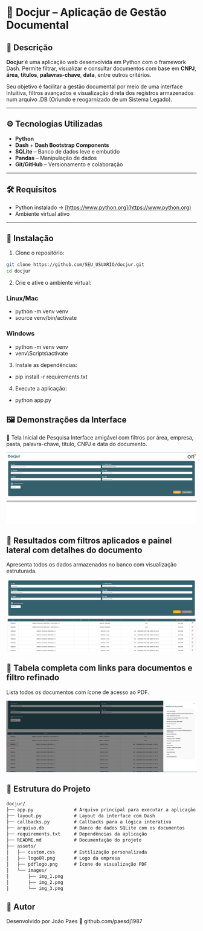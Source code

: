 # 📁 Docjur – Aplicação de Gestão Documental

## 📝 Descrição

**Docjur** é uma aplicação web desenvolvida em Python com o framework Dash. Permite filtrar, visualizar e consultar documentos com base em **CNPJ**, **área**, **títulos**, **palavras-chave**, **data**, entre outros critérios.

Seu objetivo é facilitar a gestão documental por meio de uma interface intuitiva, filtros avançados e visualização direta dos registros armazenados num arquivo .DB (Oriundo e reogarnizado de um Sistema Legado).

---

## ⚙️ Tecnologias Utilizadas

- **Python**
- **Dash** + **Dash Bootstrap Components**
- **SQLite** – Banco de dados leve e embutido
- **Pandas** – Manipulação de dados
- **Git/GitHub** – Versionamento e colaboração

---

## 🛠️ Requisitos

- Python instalado → [https://www.python.org](https://www.python.org)
- Ambiente virtual ativo

---

## 🚀 Instalação

1. Clone o repositório:

```bash
git clone https://github.com/SEU_USUARIO/docjur.git
cd docjur
```

2. Crie e ative o ambiente virtual:

### Linux/Mac
- python -m venv venv
- source venv/bin/activate

### Windows
- python -m venv venv
- venv\Scripts\activate

3. Instale as dependências:

- pip install -r requirements.txt

4. Execute a aplicação:

- python app.py

## 🖼️ Demonstrações da Interface
🔎 Tela Inicial de Pesquisa
Interface amigável com filtros por área, empresa, pasta, palavra-chave, título, CNPJ e data do documento.

![Tela inicial](assets/images/img_1.png)


## 📄 Resultados com filtros aplicados e painel lateral com detalhes do documento
Apresenta todos os dados armazenados no banco com visualização estruturada.

![Resultados com detalhes](assets/images/img_2.png)


## 📑 Tabela completa com links para documentos e filtro refinado
Lista todos os documentos com ícone de acesso ao PDF.

![Tabela completa](assets/images/img_3.png)


## 📂 Estrutura do Projeto

```text
docjur/
├── app.py               # Arquivo principal para executar a aplicação
├── layout.py            # Layout da interface com Dash
├── callbacks.py         # Callbacks para a lógica interativa
├── arquivo.db           # Banco de dados SQLite com os documentos
├── requirements.txt     # Dependências da aplicação
├── README.md            # Documentação do projeto
├── assets/
│   ├── custom.css       # Estilização personalizada
│   ├── logoOR.png       # Logo da empresa
│   ├── pdflogo.png      # Ícone de visualização PDF
│   └── images/
│       ├── img_1.png
│       ├── img_2.png
│       └── img_3.png
```

## 👤 Autor
Desenvolvido por João Paes
🔗 github.com/paesdj1987